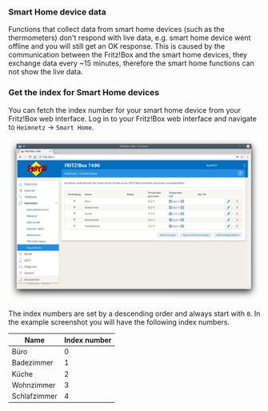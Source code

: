 ### Smart Home device data

Functions that collect data from smart home devices (such as the thermometers)
don't respond with live data, e.g. smart home device went offline and you
will still get an OK response. This is caused by the communication between the
Fritz!Box and the smart home devices, they exchange data every ~15 minutes,
therefore the smart home functions can not show the live data.

### Get the index for Smart Home devices

You can fetch the index number for your smart home device from your Fritz!Box
web interface. Log in to your Fritz!Box web interface and navigate to `Heimnetz`
-> `Smart Home`.

![Fritz!Box Web-Interface Smart Home](images/image_fritzbox_smarthome_index.png)

The index numbers are set by a descending order and always start with `0`. In the example screenshot you will
have the following index numbers.

| Name         | Index number |
| ---          | ---          |
| Büro         | 0            |
| Badezimmer   | 1            |
| Küche        | 2            |
| Wohnzimmer   | 3            |
| Schlafzimmer | 4            |
